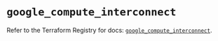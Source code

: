 # `google_compute_interconnect`

Refer to the Terraform Registry for docs: [`google_compute_interconnect`](https://registry.terraform.io/providers/hashicorp/google-beta/5.39.1/docs/resources/google_compute_interconnect).
